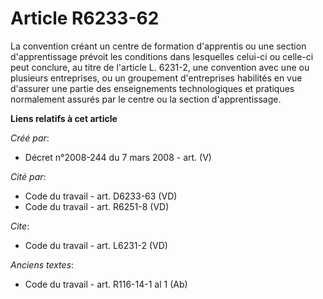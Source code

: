 # Article R6233-62

La convention créant un centre de formation d'apprentis ou une section d'apprentissage prévoit les conditions dans lesquelles
celui-ci ou celle-ci peut conclure, au titre de l'article L. 6231-2, une convention avec une ou plusieurs entreprises, ou un
groupement d'entreprises habilités en vue d'assurer une partie des enseignements technologiques et pratiques normalement
assurés par le centre ou la section d'apprentissage.

**Liens relatifs à cet article**

_Créé par_:

  - Décret n°2008-244 du 7 mars 2008 - art. (V)

_Cité par_:

  - Code du travail - art. D6233-63 (VD)
  - Code du travail - art. R6251-8 (VD)

_Cite_:

  - Code du travail - art. L6231-2 (VD)

_Anciens textes_:

  - Code du travail - art. R116-14-1 al 1 (Ab)
